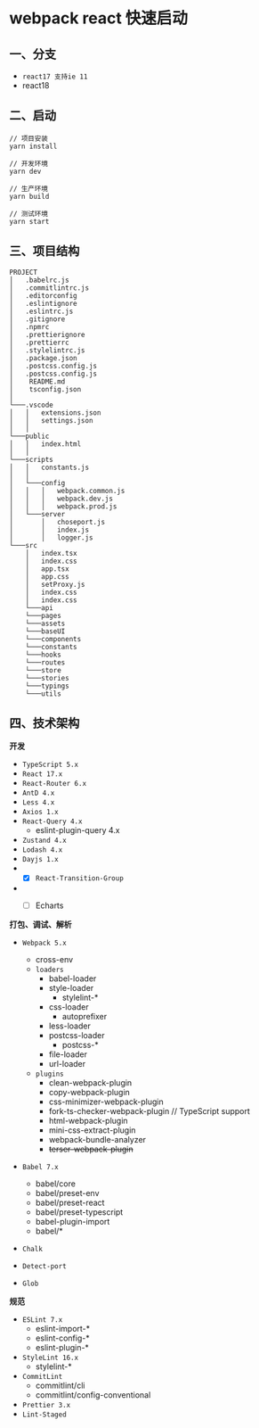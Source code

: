 # webpack react 快速启动

## 一、分支
- `react17 支持ie 11`
- react18

## 二、启动

```
// 项目安装
yarn install

// 开发环境
yarn dev

// 生产环境
yarn build

// 测试环境
yarn start
```

## 三、项目结构

```
PROJECT
│   .babelrc.js    
│   .commitlintrc.js    
│   .editorconfig 
│   .eslintignore 
│   .eslintrc.js
│   .gitignore
│   .npmrc
│   .prettierignore
│   .prettierrc
│   .stylelintrc.js
│   .package.json
│   .postcss.config.js
│   .postcss.config.js
│    README.md
│    tsconfig.json
│    
└───.vscode
│   │   extensions.json
│   │   settings.json
│   │
└───public
│   │   index.html
│   │
└───scripts
│   │   constants.js
│   │   
│   └───config
│   │   │   webpack.common.js
│   │   │   webpack.dev.js
│   │   │   webpack.prod.js
│   └───server
│       │   choseport.js
│       │   index.js
│       │   logger.js
└───src
    │   index.tsx
    │   index.css
    │   app.tsx
    │   app.css
    │   setProxy.js
    │   index.css
    │   index.css
    └───api
    └───pages
    └───assets
    └───baseUI
    └───components
    └───constants
    └───hooks
    └───routes
    └───store
    └───stories
    └───typings
    └───utils
```


## 四、技术架构

**开发**

* `TypeScript 5.x`
* `React 17.x`
* `React-Router 6.x`
* `AntD 4.x`
* `Less 4.x`
* `Axios 1.x`
* `React-Query 4.x`
  * eslint-plugin-query 4.x
* `Zustand 4.x`   
* `Lodash 4.x`
* `Dayjs 1.x`
* - [x] `React-Transition-Group `
* - [ ] Echarts


**打包、调试、解析**
* `Webpack 5.x`
  * cross-env
  * `loaders`
    * babel-loader
    * style-loader
      * stylelint-*
    * css-loader
      * autoprefixer
    * less-loader
    * postcss-loader
      * postcss-*
    * file-loader
    * url-loader
  * `plugins`
    * clean-webpack-plugin
    * copy-webpack-plugin
    * css-minimizer-webpack-plugin
    * fork-ts-checker-webpack-plugin // TypeScript support
    * html-webpack-plugin
    * mini-css-extract-plugin
    * webpack-bundle-analyzer
    * ~~terser-webpack-plugin~~

* `Babel 7.x`
  * babel/core
  * babel/preset-env
  * babel/preset-react
  * babel/preset-typescript
  * babel-plugin-import
  * babel/*
* `Chalk`
* `Detect-port`
* `Glob`

**规范**

* `ESLint 7.x`
  * eslint-import-*
  * eslint-config-*
  * eslint-plugin-*
* `StyleLint 16.x`
  * stylelint-*
* `CommitLint`
  * commitlint/cli
  * commitlint/config-conventional
* `Prettier 3.x`
* `Lint-Staged`
